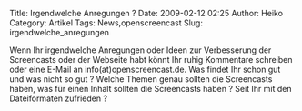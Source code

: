 Title: Irgendwelche Anregungen ?
Date: 2009-02-12 02:25
Author: Heiko
Category: Artikel
Tags: News,openscreencast
Slug: irgendwelche_anregungen

Wenn Ihr irgendwelche Anregungen oder Ideen zur Verbesserung der Screencasts
oder der Webseite habt könnt Ihr ruhig Kommentare schreiben oder eine E-Mail
an info(at)openscreencast.de. Was findet Ihr schon gut und was nicht so gut ?
Welche Themen genau sollten die Screencasts haben, was für einen Inhalt
sollten die Screencasts haben ? Seit Ihr mit den Dateiformaten zufrieden ?


